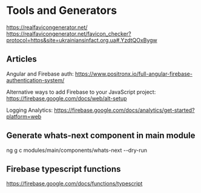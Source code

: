 # Tools and Generators

<https://realfavicongenerator.net/>
<https://realfavicongenerator.net/favicon_checker?protocol=https&site=ukrainiansinfact.org.ua#.YzdtQOxBygw>

## Articles

Angular and Firebase auth:
<https://www.positronx.io/full-angular-firebase-authentication-system/>

Alternative ways to add Firebase to your JavaScript project:
<https://firebase.google.com/docs/web/alt-setup>

Logging Analytics:
<https://firebase.google.com/docs/analytics/get-started?platform=web>

## Generate whats-next component in main module

ng g c modules/main/components/whats-next --dry-run

## Firebase typescript functions

<https://firebase.google.com/docs/functions/typescript>
